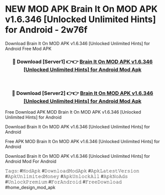 # NEW MOD APK Brain It On MOD APK v1.6.346 [Unlocked Unlimited Hints] for Android - 2w76f
Download Brain It On MOD APK v1.6.346 [Unlocked Unlimited Hints] for Android Free Mod APK

<div align="center">
<h3>🔴 Download [Server1] 👉👉 <a href="https://apk-comot.site?title=Brain_It_On_MOD_APK_v1.6.346_[Unlocked_Unlimited_Hints]_for_Android">Brain It On MOD APK v1.6.346 [Unlocked Unlimited Hints] for Android Mod Apk</a></h3><br>

<h3>🔴 Download [Server2] 👉👉 <a href="https://apk-comot.site?title=Brain_It_On_MOD_APK_v1.6.346_[Unlocked_Unlimited_Hints]_for_Android">Brain It On MOD APK v1.6.346 [Unlocked Unlimited Hints] for Android Mod Apk</a></h3>
</div>


Free Download APK MOD Brain It On MOD APK v1.6.346 [Unlocked Unlimited Hints] for Android

Download Brain It On MOD APK v1.6.346 [Unlocked Unlimited Hints] for Android 

Free APK MOD Brain It On MOD APK v1.6.346 [Unlocked Unlimited Hints] for Android 

Download Brain It On MOD APK v1.6.346 [Unlocked Unlimited Hints] for Android Mod For Android

𝚃𝚊𝚐𝚜: #𝙼𝚘𝚍𝙰𝚙𝚔 #𝙳𝚘𝚠𝚗𝚕𝚘𝚊𝚍𝙼𝚘𝚍𝙰𝚙𝚔 #𝙰𝚙𝚔𝙻𝚊𝚝𝚎𝚜𝚝𝚅𝚎𝚛𝚜𝚒𝚘𝚗 #𝙰𝚙𝚔𝚄𝚗𝚕𝚒𝚖𝚒𝚝𝚎𝚍𝙼𝚘𝚗𝚎𝚢 #𝙰𝚙𝚔𝚄𝚗𝚕𝚘𝚌𝚔𝙰𝚕𝚕 #𝙰𝚙𝚔𝙽𝚘𝙰𝚍𝚜 #𝚄𝚗𝚕𝚘𝚌𝚔𝙿𝚛𝚎𝚖𝚒𝚞𝚖 #𝙵𝚘𝚛𝙰𝚗𝚍𝚛𝚘𝚒𝚍 #𝙵𝚛𝚎𝚎𝙳𝚘𝚠𝚗𝚕𝚘𝚊𝚍 #home_design_mod_apk